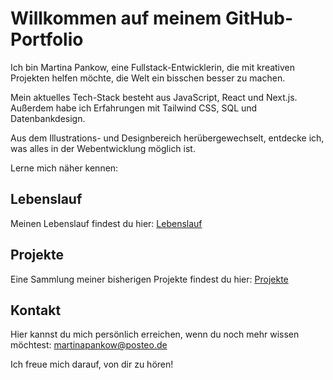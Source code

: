 # Willkommen auf meinem GitHub-Portfolio

Ich bin Martina Pankow, eine Fullstack-Entwicklerin, die mit kreativen Projekten helfen möchte, die Welt ein bisschen besser zu machen.

Mein aktuelles Tech-Stack besteht aus JavaScript, React und Next.js. Außerdem habe ich Erfahrungen mit Tailwind CSS, SQL und Datenbankdesign.

Aus dem Illustrations- und Designbereich herübergewechselt, entdecke ich, was alles in der Webentwicklung möglich ist.

Lerne mich näher kennen:

## Lebenslauf

Meinen Lebenslauf findest du hier: [Lebenslauf](LEBENSLAUF.md)

## Projekte

Eine Sammlung meiner bisherigen Projekte findest du hier: [Projekte](PROJEKTE.md)

## Kontakt

Hier kannst du mich persönlich erreichen, wenn du noch mehr wissen möchtest:
[martinapankow@posteo.de](mailto:martinapankow@posteo.de)

Ich freue mich darauf, von dir zu hören!